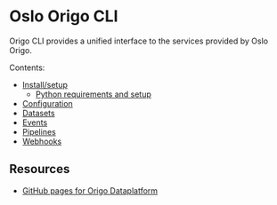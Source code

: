 # Oslo Origo CLI

Origo CLI provides a unified interface to the services provided by Oslo Origo.

Contents:
* [Install/setup](install.md)
  * [Python requirements and setup](python.md)
* [Configuration](configuration.md)
* [Datasets](datasets.md)
* [Events](events.md)
* [Pipelines](pipelines.md)
* [Webhooks](webhooks.md)

## Resources
* [GitHub pages for Origo Dataplatform](https://oslokommune.github.io/dataplattform/)
